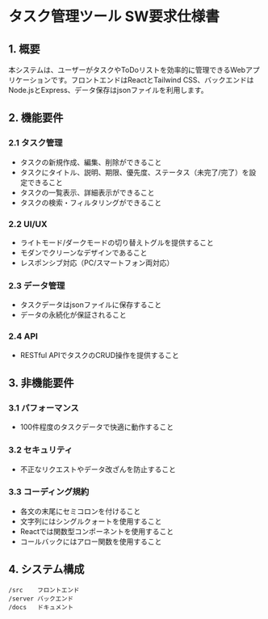 # タスク管理ツール SW要求仕様書

## 1. 概要
本システムは、ユーザーがタスクやToDoリストを効率的に管理できるWebアプリケーションです。フロントエンドはReactとTailwind CSS、バックエンドはNode.jsとExpress、データ保存はjsonファイルを利用します。

## 2. 機能要件

### 2.1 タスク管理
- タスクの新規作成、編集、削除ができること
- タスクにタイトル、説明、期限、優先度、ステータス（未完了/完了）を設定できること
- タスクの一覧表示、詳細表示ができること
- タスクの検索・フィルタリングができること

### 2.2 UI/UX
- ライトモード/ダークモードの切り替えトグルを提供すること
- モダンでクリーンなデザインであること
- レスポンシブ対応（PC/スマートフォン両対応）

### 2.3 データ管理
- タスクデータはjsonファイルに保存すること
- データの永続化が保証されること

### 2.4 API
- RESTful APIでタスクのCRUD操作を提供すること

## 3. 非機能要件

### 3.1 パフォーマンス
- 100件程度のタスクデータで快適に動作すること

### 3.2 セキュリティ
- 不正なリクエストやデータ改ざんを防止すること

### 3.3 コーディング規約
- 各文の末尾にセミコロンを付けること
- 文字列にはシングルクォートを使用すること
- Reactでは関数型コンポーネントを使用すること
- コールバックにはアロー関数を使用すること

## 4. システム構成

```
/src    フロントエンド
/server バックエンド
/docs   ドキュメント
```

